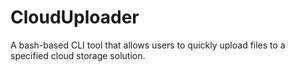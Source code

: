 # CloudUploader
A bash-based CLI tool that allows users to quickly upload files to a specified cloud storage solution.
